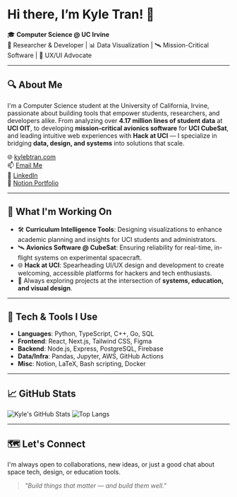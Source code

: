 # Hi there, I’m Kyle Tran! 🎐

🎓 **Computer Science @ UC Irvine**  
🧠 Researcher & Developer | 📊 Data Visualization | 🛰️ Mission-Critical Software | 🎨 UX/UI Advocate  

---

## 🔍 About Me

I'm a Computer Science student at the University of California, Irvine, passionate about building tools that empower students, researchers, and developers alike. From analyzing over **4.17 million lines of student data** at **UCI OIT**, to developing **mission-critical avionics software** for **UCI CubeSat**, and leading intuitive web experiences with **Hack at UCI** — I specialize in bridging **data, design, and systems** into solutions that scale.

🌐 [kylebtran.com](https://kylebtran.com/)  
📫 [Email Me](mailto:kylebt@uci.edu)  
💼 [LinkedIn](https://www.linkedin.com/in/kylebtran/)  
🧠 [Notion Portfolio](https://kylebtran.notion.site/)  

---

## 🚀 What I'm Working On

- 🛠 **Curriculum Intelligence Tools**: Designing visualizations to enhance academic planning and insights for UCI students and administrators.
- 🛰 **Avionics Software @ CubeSat**: Ensuring reliability for real-time, in-flight systems on experimental spacecraft.
- 🌐 **Hack at UCI**: Spearheading UI/UX design and development to create welcoming, accessible platforms for hackers and tech enthusiasts.
- 🧪 Always exploring projects at the intersection of **systems, education, and visual design**.

---

## 🧰 Tech & Tools I Use

- **Languages**: Python, TypeScript, C++, Go, SQL  
- **Frontend**: React, Next.js, Tailwind CSS, Figma  
- **Backend**: Node.js, Express, PostgreSQL, Firebase  
- **Data/Infra**: Pandas, Jupyter, AWS, GitHub Actions  
- **Misc**: Notion, LaTeX, Bash scripting, Docker  

---

## 📈 GitHub Stats

![Kyle's GitHub Stats](https://github-readme-stats.vercel.app/api?username=kylebtran&show_icons=true&theme=tokyonight&hide=stars&count_private=true)
![Top Langs](https://github-readme-stats.vercel.app/api/top-langs/?username=kylebtran&layout=compact&theme=tokyonight)

---

## 🗺️ Let's Connect

I'm always open to collaborations, new ideas, or just a good chat about space tech, design, or education tools.

> *"Build things that matter — and build them well."*

